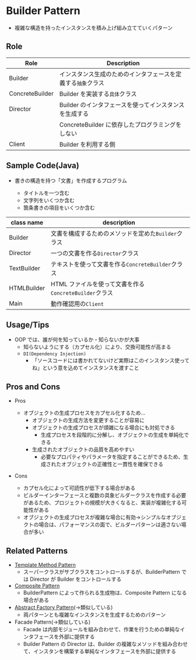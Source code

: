 # Builder Pattern

- 複雑な構造を持ったインスタンスを積み上げ組み立てていくパターン

## Role

| Role            | Description                                                  |
| --------------- | ------------------------------------------------------------ |
| Builder         | インスタンス生成のためのインタフェースを定義する`抽象`クラス |
| ConcreteBuilder | Builder を実装する`具体`クラス                               |
| Director        | Builder のインタフェースを使ってインスタンスを生成する       |
|                 | ConcreteBuilder に依存したプログラミングをしない             |
| Client          | Builder を利用する側                                         |

## Sample Code(Java)

- 書きの構造を持つ「文書」を作成するプログラム

  - タイトルを一つ含む
  - 文字列をいくつか含む
  - 箇条書きの項目をいくつか含む

| class name  | description                                            |
| ----------- | ------------------------------------------------------ |
| Builder     | 文書を構成するためのメソッドを定めた`Builder`クラス    |
| Director    | 一つの文書を作る`Director`クラス                       |
| TextBuilder | テキストを使って文書を作る`ConcreteBuilder`クラス      |
| HTMLBuilder | HTML ファイルを使って文書を作る`ConcreteBuilder`クラス |
| Main        | 動作確認用の`Client`                                   |

## Usage/Tips

- OOP では、誰が何を知っているか・知らないかが大事
  - 知らないようにする（カプセル化）により、交換可能性が高まる
  - `DI(Dependency Injection)`
    - 「ソースコードには書かれてないけど実際はこのインスタンス使ってね」という意を込めてインスタンスを渡すこと

## Pros and Cons

- Pros

  - オブジェクトの生成プロセスをカプセル化するため…
    - オブジェクトの生成方法を変更することが容易に
    - オブジェクトの生成プロセスが煩雑になる場合にも対処できる
      - 生成プロセスを段階的に分解し、オブジェクトの生成を単純化できる
    - 生成されたオブジェクトの品質を高めやすい
      - 必要なプロパティやパラメータを指定することができるため、生成されたオブジェクトの正確性と一貫性を確保できる

- Cons
  - カプセル化によって可読性が低下する場合がある
  - ビルダーインターフェースと複数の具象ビルダークラスを作成する必要があるため、プロジェクトの規模が大きくなると、実装が複雑化する可能性がある
  - オブジェクトの生成プロセスが複雑な場合に有効->シンプルなオブジェクトの場合は、パフォーマンスの面で、ビルダーパターンは適さない場合が多い

## Related Patterns

- [Template Method Pattern](../03-template-method-pattern/)
  - スーパークラスがサブクラスをコントロールするが、BuilderPattern では Director が Builder をコントロールする
- [Composite Pattern](../11-composite-pattern/)
  - BuilderPattern によって作られる生成物は、Composite Pattern になる場合がある
- [Abstract Factory Pattern](../08-abstract-factory-pattern/)(->類似している)
  - 両パターンとも複雑なインスタンスを生成するためのパターン
- Facade Pattern(->類似している)
  - Facade は内部モジュールを組み合わせて、作業を行うための単純なインタフェースを外部に提供する
  - Builder Pattern の Director は、Builder の複雑なメソッドを組み合わせて、インスタンを構築する単純なインタフェースを外部に提供する
